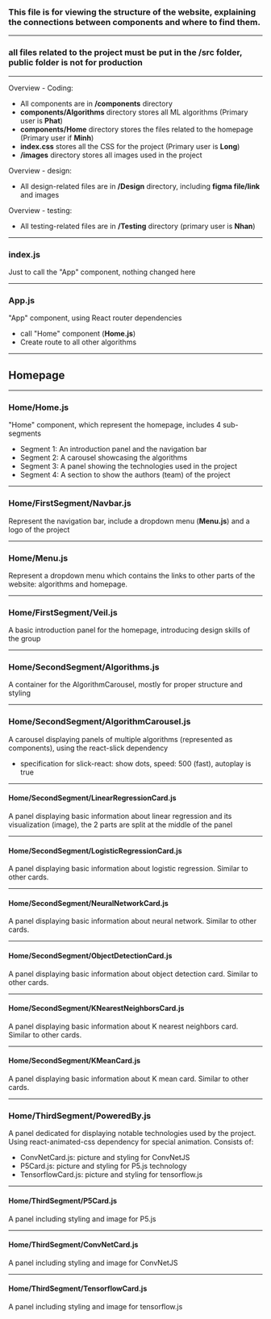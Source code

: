 ### This file is for viewing the structure of the website, explaining the connections between components and where to find them.

----------------------

### all files related to the project must be put in the **/src** folder, public folder is not for production

----------------------

Overview - Coding: 
- All components are in **/components** directory
- **components/Algorithms** directory stores all ML algorithms (Primary user is **Phat**)
- **components/Home** directory stores the files related to the homepage (Primary user if **Minh**)
- **index.css** stores all the CSS for the project (Primary user is **Long**)
- **/images** directory stores all images used in the project

Overview - design:
- All design-related files are in **/Design** directory, including **figma file/link** and images

Overview - testing:
- All testing-related files are in **/Testing** directory (primary user is **Nhan**)
----------------------

### index.js
Just to call the "App" component, nothing changed here

----------------------

### App.js
"App" component, using React router dependencies
- call "Home" component (**Home.js**)
- Create route to all other algorithms

----------------------

## Homepage

----------------------

### Home/Home.js
"Home" component, which represent the homepage, includes 4 sub-segments
- Segment 1: An introduction panel and the navigation bar
- Segment 2: A carousel showcasing the algorithms
- Segment 3: A panel showing the technologies used in the project 
- Segment 4: A section to show the authors (team) of the project

----------------------

### Home/FirstSegment/Navbar.js
Represent the navigation bar, include a dropdown menu (**Menu.js**) and a logo of the project

----------------------

### Home/Menu.js
Represent a dropdown menu which contains the links to other parts of the website:  algorithms and homepage.

----------------------

### Home/FirstSegment/Veil.js
A basic introduction panel for the homepage, introducing design skills of the group

----------------------

### Home/SecondSegment/Algorithms.js
A container for the AlgorithmCarousel, mostly for proper structure and styling

----------------------

### Home/SecondSegment/AlgorithmCarousel.js
A carousel displaying panels of multiple algorithms (represented as components), using the react-slick dependency
- specification for slick-react: show dots, speed: 500 (fast), autoplay is true

----------------------

#### Home/SecondSegment/LinearRegressionCard.js
A panel displaying basic information about linear regression and its visualization (image),
the 2 parts are split at the middle of the panel

----------------------

#### Home/SecondSegment/LogisticRegressionCard.js
A panel displaying basic information about logistic regression. Similar to other cards.

----------------------

#### Home/SecondSegment/NeuralNetworkCard.js
A panel displaying basic information about neural network. Similar to other cards.

----------------------

#### Home/SecondSegment/ObjectDetectionCard.js
A panel displaying basic information about object detection card. Similar to other cards.

----------------------

#### Home/SecondSegment/KNearestNeighborsCard.js
A panel displaying basic information about K nearest neighbors card. Similar to other cards.

----------------------

#### Home/SecondSegment/KMeanCard.js
A panel displaying basic information about K mean card. Similar to other cards.


----------------------

### Home/ThirdSegment/PoweredBy.js
A panel dedicated for displaying notable technologies used by the project. Using react-animated-css dependency for special animation. Consists of:
- ConvNetCard.js: picture and styling for ConvNetJS
- P5Card.js: picture and styling for P5.js technology
- TensorflowCard.js: picture and styling for tensorflow.js

----------------------

#### Home/ThirdSegment/P5Card.js
A panel including styling and image for P5.js

----------------------

#### Home/ThirdSegment/ConvNetCard.js
A panel including styling and image for ConvNetJS 

----------------------

#### Home/ThirdSegment/TensorflowCard.js
A panel including styling and image for tensorflow.js




